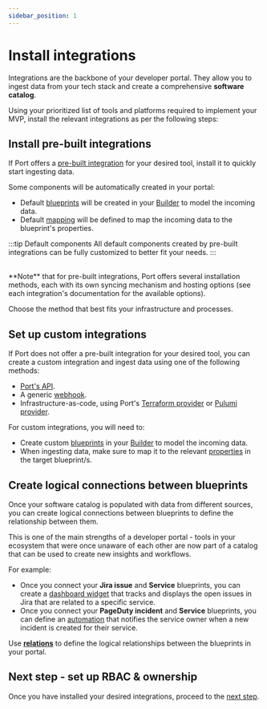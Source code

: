 ```yaml
---
sidebar_position: 1
---
```


# Install integrations

Integrations are the backbone of your developer portal. They allow you to ingest data from your tech stack and create a comprehensive **software catalog**.

Using your prioritized list of tools and platforms required to implement your MVP, install the relevant integrations as per the following steps:

## Install pre-built integrations

If Port offers a [pre-built integration](/build-your-software-catalog/sync-data-to-catalog/) for your desired tool, install it to quickly start ingesting data.  

Some components will be automatically created in your portal:

- Default [blueprints](/build-your-software-catalog/customize-integrations/configure-data-model/setup-blueprint/) will be created in your [Builder](https://app.getport.io/settings/data-model) to model the incoming data.  
- Default [mapping](/build-your-software-catalog/customize-integrations/configure-mapping) will be defined to map the incoming data to the blueprint's properties.

:::tip Default components
All default components created by pre-built integrations can be fully customized to better fit your needs.
:::

<br/>
**Note** that for pre-built integrations, Port offers several installation methods, each with its own syncing mechanism and hosting options (see each integration's documentation for the available options).  

Choose the method that best fits your infrastructure and processes.

## Set up custom integrations

If Port does not offer a pre-built integration for your desired tool, you can create a custom integration and ingest data using one of the following methods:
- [Port's API](https://docs.getport.io/api-reference/port-api).
- A generic [webhook](https://docs.getport.io/build-your-software-catalog/custom-integration/webhook/).
- Infrastructure-as-code, using Port's [Terraform provider](https://registry.terraform.io/providers/port-labs/port-labs/) or [Pulumi provider](https://www.pulumi.com/registry/packages/port/).

For custom integrations, you will need to:
- Create custom [blueprints](/build-your-software-catalog/customize-integrations/configure-data-model/setup-blueprint/) in your [Builder](https://app.getport.io/settings/data-model) to model the incoming data.
- When ingesting data, make sure to map it to the relevant [properties](https://docs.getport.io/build-your-software-catalog/customize-integrations/configure-data-model/setup-blueprint/properties/) in the target blueprint/s.

## Create logical connections between blueprints

Once your software catalog is populated with data from different sources, you can create logical connections between blueprints to define the relationship between them.  

This is one of the main strengths of a developer portal - tools in your ecosystem that were once unaware of each other are now part of a catalog that can be used to create new insights and workflows.

For example:
- Once you connect your **Jira issue** and **Service** blueprints, you can create a [dashboard widget](https://docs.getport.io/customize-pages-dashboards-and-plugins/dashboards/) that tracks and displays the open issues in Jira that are related to a specific service.
- Once you connect your **PageDuty incident** and **Service** blueprints, you can define an [automation](https://docs.getport.io/actions-and-automations/define-automations/) that notifies the service owner when a new incident is created for their service.


Use [**relations**](/build-your-software-catalog/customize-integrations/configure-data-model/relate-blueprints/) to define the logical relationships between the blueprints in your portal.

## Next step - set up RBAC & ownership

Once you have installed your desired integrations, proceed to the [next step](/guides/implementation-guide/build/rbac-and-ownership).